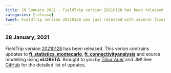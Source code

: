 ```yaml
---
title: 28 January 2021 - FieldTrip version 20210128 has been released
categories: [release]
tweet: FieldTrip version 20210128 was just released with several fixes to our statistics arsenal and source analysis. Thanks @TiborAuer and the one (and only?) Jan Mathijs! See http://www.fieldtriptoolbox.org/#28-january-2021
---
```


### 28 January, 2021

FieldTrip version [20210128](http://github.com/fieldtrip/fieldtrip/releases/tag/20210128) has been released. This verion contrains updates to **[ft_statistics_montecarlo](https://github.com/fieldtrip/fieldtrip/blob/master/ft_statistics_montecarlo.m)**, **[ft_connectivityanalysis](https://github.com/fieldtrip/fieldtrip/blob/master/ft_connectivityanalysis.m)** and source modelling using **eLORETA**. Brought to you by [Tibor Auer](https://github.com/tiborauer) and JM! See [GitHub](https://github.com/fieldtrip/fieldtrip/compare/20210121...20210128) for the detailed list of updates.
